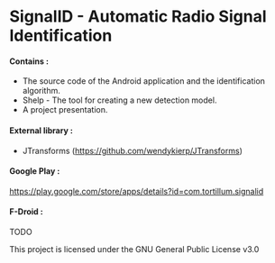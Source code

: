 # SignalID - Automatic Radio Signal Identification

#### Contains :  
- The source code of the Android application and the identification algorithm.  
- Shelp - The tool for creating a new detection model.  
- A project presentation.

#### External library :  
- JTransforms (https://github.com/wendykierp/JTransforms)  

#### Google Play :  
https://play.google.com/store/apps/details?id=com.tortillum.signalid

#### F-Droid :  
TODO

This project is licensed under the GNU General Public License v3.0
